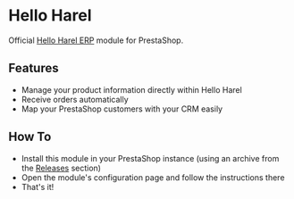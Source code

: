 # Hello Harel

Official [Hello Harel ERP](https://www.helloharel.com) module for PrestaShop.

## Features

* Manage your product information directly within Hello Harel
* Receive orders automatically
* Map your PrestaShop customers with your CRM easily

## How To

* Install this module in your PrestaShop instance (using an archive from the [Releases](/releases) section)
* Open the module's configuration page and follow the instructions there
* That's it!
